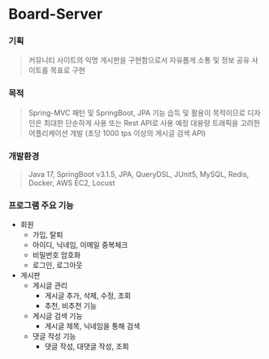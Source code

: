 # Board-Server

### 기획
> 커뮤니티 사이트의 익명 게시판을 구현함으로서 자유롭게 소통 및 정보 공유 사이트를 목표로 구현

### 목적
> Spring-MVC 패턴 및 SpringBoot, JPA 기능 습득 및 활용이 목적이므로 디자인은 최대한 단순하게 사용 또는 Rest API로 사용 예정
> 대용량 트래픽을 고려한 어플리케이션 개발 (초당 1000 tps 이상의 게시글 검색 API)

### 개발환경
> Java 17, SpringBoot v3.1.5, JPA, QueryDSL, JUnit5, MySQL, Redis, Docker, AWS EC2, Locust

### 프로그램 주요 기능
- 회원
  - 가입, 탈퇴
  - 아이디, 닉네임, 이메일 중복체크
  - 비밀번호 암호화
  - 로그인, 로그아웃
- 게시판
    - 게시글 관리
      - 게시글 추가, 삭제, 수정, 조회
      - 추천, 비추천 기능
    - 게시글 검색 기능
      - 게시글 제목, 닉네임을 통해 검색
  - 댓글 작성 기능
      - 댓글 작성, 대댓글 작성, 조회